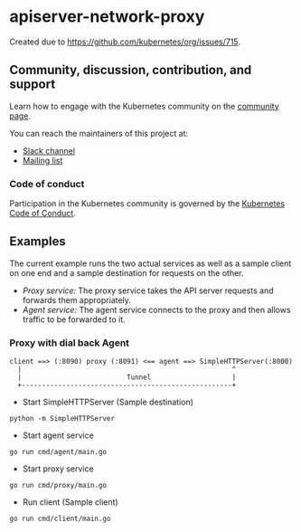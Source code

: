 # apiserver-network-proxy

Created due to https://github.com/kubernetes/org/issues/715.

## Community, discussion, contribution, and support

Learn how to engage with the Kubernetes community on the [community page](http://kubernetes.io/community/).

You can reach the maintainers of this project at:

- [Slack channel](https://kubernetes.slack.com/messages/sig-cloud-provider)
- [Mailing list](https://groups.google.com/forum/#!forum/kubernetes-sig-cloud-provider)

### Code of conduct

Participation in the Kubernetes community is governed by the [Kubernetes Code of Conduct](code-of-conduct.md).

## Examples

The current example runs the two actual services as well as a sample client on one end and a sample destination for requests on the other. 
- *Proxy service:* The proxy service takes the API server requests and forwards them appropriately.
- *Agent service:* The agent service connects to the proxy and then allows traffic to be forwarded to it.

### Proxy with dial back Agent 

```
client ==> (:8090) proxy (:8091) <== agent ==> SimpleHTTPServer(:8000)
  |                                                    ^
  |                          Tunnel                    |
  +----------------------------------------------------+
```

- Start SimpleHTTPServer (Sample destination)
```console
python -m SimpleHTTPServer
```

- Start agent service
```
go run cmd/agent/main.go
```

- Start proxy service
```
go run cmd/proxy/main.go
```

- Run client (Sample client)
```
go run cmd/client/main.go
```
